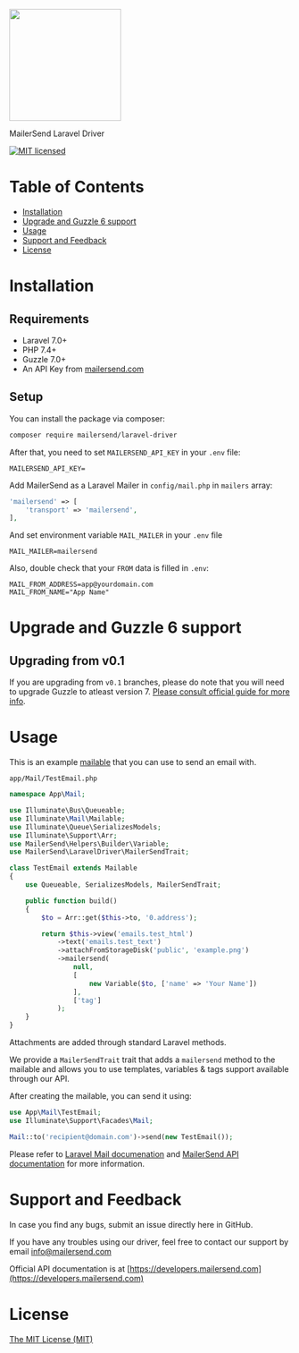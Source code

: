 <a href="https://www.mailersend.com"><img src="https://www.mailersend.com/images/logo.svg" width="200px"/></a>

MailerSend Laravel Driver

[![MIT licensed](https://img.shields.io/badge/license-MIT-blue.svg)](./LICENSE.md)

# Table of Contents

* [Installation](#installation)
* [Upgrade and Guzzle 6 support](#upgrade)
* [Usage](#usage)
* [Support and Feedback](#support-and-feedback)
* [License](#license)

<a name="installation"></a>
# Installation

## Requirements

- Laravel 7.0+
- PHP 7.4+
- Guzzle 7.0+
- An API Key from [mailersend.com](https://www.mailersend.com)

## Setup

You can install the package via composer:

```bash
composer require mailersend/laravel-driver
```

After that, you need to set `MAILERSEND_API_KEY` in your `.env` file:

```dotenv
MAILERSEND_API_KEY=
```

Add MailerSend as a Laravel Mailer in `config/mail.php` in `mailers` array:

```php
'mailersend' => [
    'transport' => 'mailersend',
],
```

And set environment variable `MAIL_MAILER` in your `.env` file

```dotenv
MAIL_MAILER=mailersend
```

Also, double check that your `FROM` data is filled in `.env`:

```dotenv
MAIL_FROM_ADDRESS=app@yourdomain.com
MAIL_FROM_NAME="App Name"
```

<a name="upgrade"></a>
# Upgrade and Guzzle 6 support

## Upgrading from v0.1

If you are upgrading from `v0.1` branches, please do note that you will need to upgrade Guzzle to atleast version 7. [Please consult official guide for more info](https://github.com/guzzle/guzzle/blob/master/UPGRADING.md).

<a name="usage"></a>
# Usage

This is an example [mailable](https://laravel.com/docs/7.x/mail#writing-mailables) that you can use to send an email with.

`app/Mail/TestEmail.php`

```php
namespace App\Mail;

use Illuminate\Bus\Queueable;
use Illuminate\Mail\Mailable;
use Illuminate\Queue\SerializesModels;
use Illuminate\Support\Arr;
use MailerSend\Helpers\Builder\Variable;
use MailerSend\LaravelDriver\MailerSendTrait;

class TestEmail extends Mailable
{
    use Queueable, SerializesModels, MailerSendTrait;

    public function build()
    {
        $to = Arr::get($this->to, '0.address');

        return $this->view('emails.test_html')
            ->text('emails.test_text')
            ->attachFromStorageDisk('public', 'example.png')
            ->mailersend(
                null,
                [
                    new Variable($to, ['name' => 'Your Name'])
                ],
                ['tag']
            );
    }
}
```

Attachments are added through standard Laravel methods.

We provide a `MailerSendTrait` trait that adds a `mailersend` method to the mailable and allows you to use templates, variables & tags support available through our API.

After creating the mailable, you can send it using:

```php
use App\Mail\TestEmail;
use Illuminate\Support\Facades\Mail;

Mail::to('recipient@domain.com')->send(new TestEmail());
```

Please refer to [Laravel Mail documenation](https://laravel.com/docs/7.x/mail) and [MailerSend API documentation](https://developers.mailersend.com) for more information.

<a name="support-and-feedback"></a>
# Support and Feedback

In case you find any bugs, submit an issue directly here in GitHub.

If you have any troubles using our driver, feel free to contact our support by email [info@mailersend.com](mailto:info@mailersend.com)

Official API documentation is at [https://developers.mailersend.com](https://developers.mailersend.com)

<a name="license"></a>
# License

[The MIT License (MIT)](LICENSE.md)
